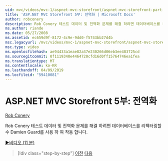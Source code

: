 ```yaml
---
uid: mvc/videos/mvc-1/aspnet-mvc-storefront/aspnet-mvc-storefront-part-5-globalization
title: 'ASP.NET MVC Storefront 5부: 전역화 | Microsoft Docs'
author: robconery
description: Rob Conery 테스트 데이터 및 전역화 문제를 해결 하려면 데이터베이스를 리팩터링할 수 Damien Guard를 사용 하 여 작동 합니다.
ms.author: riande
ms.date: 05/27/2008
ms.assetid: ec659d9f-8172-4c9e-9dd0-f5743bb27d4b
msc.legacyurl: /mvc/videos/mvc-1/aspnet-mvc-storefront/aspnet-mvc-storefront-part-5-globalization
msc.type: video
ms.openlocfilehash: ae94433a1eae82a37e230266d06eb3ee483725cd
ms.sourcegitcommit: 0f1119340e4464720cfd16d0ff15764746ea1fea
ms.translationtype: MT
ms.contentlocale: ko-KR
ms.lasthandoff: 04/09/2019
ms.locfileid: "59410081"
---
```

# <a name="aspnet-mvc-storefront-part-5-globalization"></a>ASP.NET MVC Storefront 5부: 전역화

[Rob Conery](https://github.com/robconery)

Rob Conery 테스트 데이터 및 전역화 문제를 해결 하려면 데이터베이스를 리팩터링할 수 Damien Guard를 사용 하 여 작동 합니다.

[&#9654;비디오 (11 분)](https://channel9.msdn.com/Blogs/ASP-NET-Site-Videos/aspnet-mvc-storefront-part-5-globalization)

> [!div class="step-by-step"]
> [이전](aspnet-mvc-storefront-part-4-linq-to-sql-spike.md)
> [다음](aspnet-mvc-storefront-part-6-finishing-the-repository-and-initial-ui-work.md)

